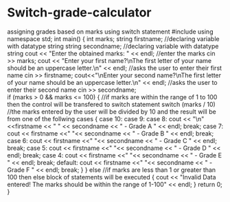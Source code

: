# Switch-grade-calculator
assigning grades based on marks using switch statement
#include<iostream>
using namespace std;
int main() {
	int marks;
	string firstname;   //declaring variable with datatype string
	string secondname;   //declaring variable with datatype string
	cout << "Enter the obtained marks: " << endl;     //enter the marks 
  cin >> marks;
	cout << "Enter your first name?\nThe first letter of your name should be an uppercase letter.\n" << endl;  //asks the user to enter their first name
	cin >> firstname;
	cout<<"\nEnter your second name?\nThe first letter of your name should be an uppercase letter.\n" << endl;  //asks the user to enter their second name
	cin >> secondname;   
	if (marks > 0 && marks <= 100) {   //if marks are within the range of 1 to 100 then the control will be transfered to switch statement
		switch (marks / 10)  //the marks entered by the user will be divided by 10 and the result will be from one of the follwing cases
		{
		case 10:
		case 9:
		case 8:
			cout << "\n"<<firstname << " " << secondname << " - Grade A " << endl;
			break;
		case 7:
			cout << firstname <<" "<< secondname << " - Grade B " << endl;
			break;
		case 6:
			cout << firstname <<" "<< secondname << " - Grade C " << endl;
			break;
		case 5:
			cout << firstname <<" "<< secondname << " - Grade D " << endl;
			break;
		case 4:
			cout << firstname <<" "<< secondname << " - Grade E " << endl;
			break;
		default:
			cout << firstname <<" "<< secondname << " - Grade F " << endl;
			break;
		}
	}
	else   //if marks are less than 1 or greater than 100 then else block of statements will be executed
	{
		cout << "Invalid Data entered! The marks should be within the range of 1-100" << endl;
	}
	return 0;
}
